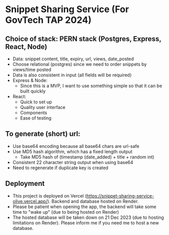 # Snippet Sharing Service (For GovTech TAP 2024)
## Choice of stack: PERN stack (Postgres, Express, React, Node)
* Data: snippet content, title, expiry, url, views, date_posted
* Choose relational (postgres) since we need to order snippets by views/time posted
* Data is also consistent in input (all fields will be required)
* Express & Node:
    * Since this is a MVP, I want to use something simple so that it can be built quickly
* React: 
    * Quick to set up
    * Quality user interface 
    * Components
    * Ease of testing

## To generate (short) url:
- Use base64 encoding because all base64 chars are url-safe
- Use MD5 hash algorithm, which has a fixed length output
    - Take MD5 hash of (timestamp (date_added) + title + random int)
- Consistent 22 character string output when using base64 
- Need to regenerate if duplicate key is created

## Deployment
- This project is deployed on Vercel (https://snippet-sharing-service-olive.vercel.app/). Backend and database hosted on Render.
- Please be patient when opening the app, the backend will take some time to "wake up" (due to being hosted on Render)
- The hosted database will be taken down on 21 Dec 2023 (due to hosting limitations on Render). Please inform me if you need me to host a new database.
